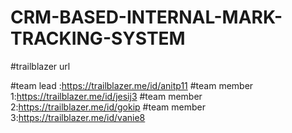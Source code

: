 # CRM-BASED-INTERNAL-MARK-TRACKING-SYSTEM

#trailblazer url

#team lead    :https://trailblazer.me/id/anitp11
#team member 1:https://trailblazer.me/id/jesij3
#team member 2:https://trailblazer.me/id/gokip
#team member 3:https://trailblazer.me/id/vanie8
